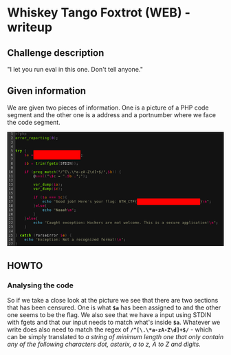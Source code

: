 
# Whiskey Tango Foxtrot (WEB) - writeup

## Challenge description
"I let you run eval in this one. Don't tell anyone."

## Given information
We are given two pieces of information. One is a picture of a PHP code segment and the other one is a address and a portnumber where we face the code segment. 

![alt text](src.png "src")
  
## HOWTO
### Analysing the code
So if we take a close look at the picture we see that there are two sections that has been censured. One is what **`$a`** has been assigned to and the other one seems to be the flag. We also see that we have a input using STDIN with fgets and that our input needs to match what's inside **`$a`**. Whatever we write does also need to match the regex of **`/^[\.\*a-zA-Z\d]+$/`** - which can be simply translated to *a string of minimum length one that only contain any of the following characters dot, asterix, a to z, A to Z and digits.*
